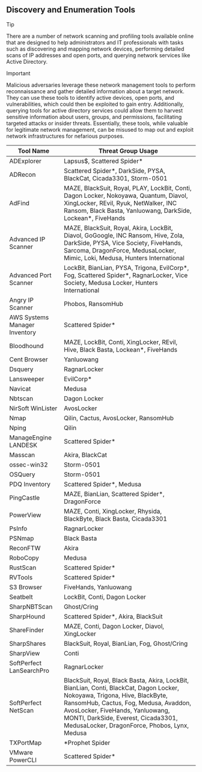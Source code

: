 ## Discovery and Enumeration Tools

> [!TIP]
> There are a number of network scanning and profiling tools available online that are designed to help administrators and IT professionals with tasks such as discovering and mapping network devices, performing detailed scans of IP addresses and open ports, and querying network services like Active Directory. 

> [!IMPORTANT]
> Malicious adversaries leverage these network management tools to perform reconnaissance and gather detailed information about a target network. They can use these tools to identify active devices, open ports, and vulnerabilities, which could then be exploited to gain entry. Additionally, querying tools for active directory services could allow them to harvest sensitive information about users, groups, and permissions, facilitating targeted attacks or insider threats. Essentially, these tools, while valuable for legitimate network management, can be misused to map out and exploit network infrastructures for nefarious purposes.

| Tool Name | Threat Group Usage |
|---|---|
| ADExplorer | Lapsus$, Scattered Spider* |
| ADRecon | Scattered Spider*, DarkSide, PYSA, BlackCat, Cicada3301, Storm-0501 |
| AdFind | MAZE, BlackSuit, Royal, PLAY, LockBit, Conti, Dagon Locker, Nokoyawa, Quantum, Diavol, XingLocker, REvil, Ryuk, NetWalker, INC Ransom, Black Basta, Yanluowang, DarkSide, Lockean*, FiveHands |
| Advanced IP Scanner | MAZE, BlackSuit, Royal, Akira, LockBit, Diavol, GoGoogle, INC Ransom, Hive, Zola, DarkSide, PYSA, Vice Society, FiveHands, Sarcoma, DragonForce, MedusaLocker, Mimic, Loki, Medusa, Hunters International |
| Advanced Port Scanner| LockBit, BianLian, PYSA, Trigona, EvilCorp*, Fog, Scattered Spider*, RagnarLocker, Vice Society, Medusa Locker, Hunters International |
| Angry IP Scanner | Phobos, RansomHub |
| AWS Systems Manager Inventory | Scattered Spider* |
| Bloodhound | MAZE, LockBit, Conti, XingLocker, REvil, Hive, Black Basta, Lockean*, FiveHands |
| Cent Browser | Yanluowang |
| Dsquery | RagnarLocker |
| Lansweeper | EvilCorp* |
| Navicat | Medusa |
| Nbtscan | Dagon Locker | 
| NirSoft WinLister | AvosLocker |
| Nmap | Qilin, Cactus, AvosLocker, RansomHub |
| Nping | Qilin |
| ManageEngine LANDESK | Scattered Spider* |
| Masscan | Akira, BlackCat |
| ossec-win32 | Storm-0501 |
| OSQuery | Storm-0501 |
| PDQ Inventory | Scattered Spider*, Medusa |
| PingCastle | MAZE, BianLian, Scattered Spider*, DragonForce |
| PowerView | MAZE, Conti, XingLocker, Rhysida, BlackByte, Black Basta, Cicada3301 |
| PsInfo | RagnarLocker |
| PSNmap | Black Basta |
| ReconFTW | Akira |
| RoboCopy | Medusa |
| RustScan | Scattered Spider* |
| RVTools | Scattered Spider* |
| S3 Browser | FiveHands, Yanluowang |
| Seatbelt | LockBit, Conti, Dagon Locker |
| SharpNBTScan | Ghost/Cring |
| SharpHound | Scattered Spider*, Akira, BlackSuit |
| ShareFinder | MAZE, Conti, Dagon Locker, Diavol, XingLocker |
| SharpShares | BlackSuit, Royal, BianLian, Fog, Ghost/Cring |
| SharpView | Conti |
| SoftPerfect LanSearchPro | RagnarLocker |
| SoftPerfect NetScan | BlackSuit, Royal, Black Basta, Akira, LockBit, BianLian, Conti, BlackCat, Dagon Locker, Nokoyawa, Trigona, Hive, BlackByte, RansomHub, Cactus, Fog, Medusa, Avaddon, AvosLocker, FiveHands, Yanluowang, MONTI, DarkSide, Everest, Cicada3301, MedusaLocker, DragonForce, Phobos, Lynx, Medusa |
| TXPortMap | *Prophet Spider  |
| VMware PowerCLI | Scattered Spider* |
